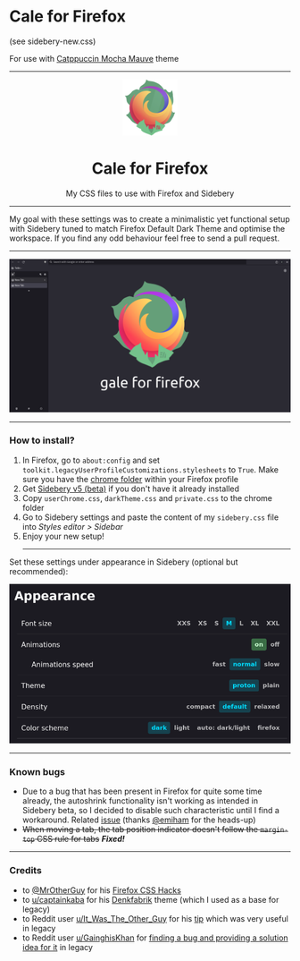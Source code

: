 # Cale for Firefox 

(see sidebery-new.css)

For use with [Catppuccin Mocha Mauve](https://addons.mozilla.org/en-US/firefox/addon/catppuccin-mocha-mauve-git/) theme

<hr>

<div align="center"><img src="image/logo.png" width=100px height=100px></div>
<h1 align="center">Cale for Firefox</h1>
<p align="center">My CSS files to use with Firefox and Sidebery</p>

<hr>

My goal with these settings was to create a minimalistic yet functional setup
with Sidebery tuned to match Firefox Default Dark Theme and optimise the
workspace. If you find any odd behaviour feel free to send a pull request.

<hr>

<div align="center"><img src="image/thumbnail.png"></div>

<hr>

### How to install?

1. In Firefox, go to `about:config` and set `toolkit.legacyUserProfileCustomizations.stylesheets` to `True`. Make sure you have the <a href="https://www.userchrome.org/how-create-userchrome-css.html">chrome folder</a> within your Firefox profile
2. Get <a href="https://github.com/mbnuqw/sidebery/">Sidebery v5 (beta)</a> if you don't have it already installed
3. Copy `userChrome.css`, `darkTheme.css` and `private.css` to the chrome folder
4. Go to Sidebery settings and paste the content of my `sidebery.css` file into _Styles editor > Sidebar_
5. Enjoy your new setup!<hr>

Set these settings under appearance in Sidebery (optional but recommended):

<div><img src="image/sidebery-appearance.png"></div>

<hr>

### Known bugs

- Due to a bug that has been present in Firefox for quite some time already, the autoshrink functionality isn't working as intended in Sidebery beta, so I decided to disable such characteristic until I find a workaround. Related <a href="https://bugzilla.mozilla.org/show_bug.cgi?id=1818517">issue</a> (thanks <a href="https://github.com/emiham">@emiham</a> for the heads-up)
- ~~When moving a tab, the tab position indicator doesn't follow the `margin-top` CSS rule for tabs~~  **_Fixed!_**

<hr>

### Credits

- to <a href="https://github.com/MrOtherGuy">@MrOtherGuy</a> for his <a href="https://github.com/MrOtherGuy/firefox-csshacks">Firefox CSS Hacks</a>
- to <a href="https://www.reddit.com/user/captainkaba/">u/captainkaba</a> for his <a href="https://www.reddit.com/r/FirefoxCSS/comments/rqo5z6/some_people_asked_for_the_css_so_here_is_my_setup/">Denkfabrik</a> theme (which I used as a base for legacy)
- to Reddit user <a href="https://www.reddit.com/user/It_Was_The_Other_Guy/">u/It_Was_The_Other_Guy</a> for his <a href="https://www.reddit.com/r/FirefoxCSS/comments/vzcqzn/comment/ig8a8ba/">tip</a> which was very useful in legacy
- to Reddit user <a href="https://www.reddit.com/user/GainghisKhan/">u/GainghisKhan</a> for <a href="https://www.reddit.com/r/FirefoxCSS/comments/wcc9fc/comment/j2aoa8r/">finding a bug and providing a solution idea for it</a> in legacy

